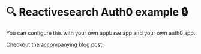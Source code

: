 # :mag: Reactivesearch Auth0 example :lock:

You can configure this with your own appbase app and your own auth0 app.

Checkout the [accompanying blog post](https://medium.appbase.io/how-to-implement-authentication-for-your-react-app-cf09eef3bb0b).
